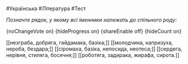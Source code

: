 #Українська #Література #Тест

*Позначте рядок, у якому всі іменники належать до спільного роду:*

{noChangeVote on}
{hideProgress on}
{shareEnable off}
{hideCount on}

[[незграба, добряга, гайдамака, базіка;]]
[[молодчина, капризуха, нероба, бездара;]]
[[сіромаха, базіка, непосида, неотеса;]]
[[сердега, нерівня, стиляга, босячня;]]
[[роботяга, задирака, жирафа, сирота.]]
